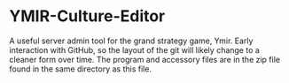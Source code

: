 # YMIR-Culture-Editor
A useful server admin tool for the grand strategy game, Ymir.
Early interaction with GitHub, so the layout of the git will likely change to a cleaner form over time.
The program and accessory files are in the zip file found in the same directory as this file.
